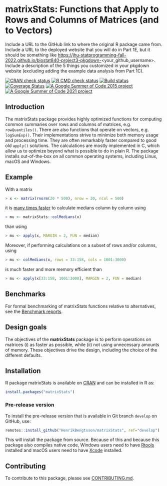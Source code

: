 # matrixStats: Functions that Apply to Rows and Columns of Matrices (and to Vectors) 


Include a URL to the GitHub link to where the original R package came from.
Include a URL to the deployed website that you will do in Part 1E, but it should be something like https://jhu-statprogramming-fall-2022.github.io/biostat840-project3-pkgdown-<your_github_username>.
Include a description of the 5 things you customized in your pkgdown website (excluding adding the example data analysis from Part 1C).



<div id="badges"><!-- pkgdown markup -->
<a href="https://CRAN.R-project.org/web/checks/check_results_matrixStats.html"><img border="0" src="https://www.r-pkg.org/badges/version/matrixStats" alt="CRAN check status"/></a> <a href="https://github.com/HenrikBengtsson/matrixStats/actions?query=workflow%3AR-CMD-check"><img border="0" src="https://github.com/HenrikBengtsson/matrixStats/actions/workflows/R-CMD-check.yaml/badge.svg?branch=develop" alt="R CMD check status"/></a>    <a href="https://ci.appveyor.com/project/HenrikBengtsson/matrixstats"><img border="0" src="https://ci.appveyor.com/api/projects/status/github/HenrikBengtsson/matrixStats?svg=true" alt="Build status"/></a> <a href="https://app.codecov.io/gh/HenrikBengtsson/matrixStats"><img border="0" src="https://codecov.io/gh/HenrikBengtsson/matrixStats/branch/develop/graph/badge.svg" alt="Coverage Status"/></a> <a href="https://github.com/rstats-gsoc/gsoc2015/wiki/table-of-proposed-coding-projects"><img border="0" src="https://img.shields.io/badge/GSoC-2015-blue" alt="A Google Summer of Code 2015 project"/></a>
<a href="https://github.com/rstats-gsoc/gsoc2021/wiki/table-of-proposed-coding-projects"><img border="0" src="https://img.shields.io/badge/GSoC-2021-blue" alt="A Google Summer of Code 2021 project"/></a>
</div>



## Introduction

The matrixStats package provides highly optimized functions for
computing common summaries over rows and columns of matrices,
e.g. `rowQuantiles()`. There are also functions that operate on
vectors, e.g. `logSumExp()`. Their implementations strive to minimize
both memory usage and processing time. They are often remarkably
faster compared to good old `apply()` solutions. The calculations are
mostly implemented in C, which allow us to optimize beyond what is
possible to do in plain R. The package installs out-of-the-box on all
common operating systems, including Linux, macOS and Windows.

## Example

With a matrix

```r
> x <- matrix(rnorm(20 * 500), nrow = 20, ncol = 500)
```

it is [many times faster] to calculate medians column by column using

```r
> mu <- matrixStats::colMedians(x)
```

than using

```r
> mu <- apply(x, MARGIN = 2, FUN = median)
```

Moreover, if performing calculations on a subset of rows and/or
columns, using

```r
> mu <- colMedians(x, rows = 33:158, cols = 1001:3000)
```

is much faster and more memory efficient than

```r
> mu <- apply(x[33:158, 1001:3000], MARGIN = 2, FUN = median)
```


## Benchmarks
For formal benchmarking of matrixStats functions relative to
alternatives, see the [Benchmark reports].


## Design goals 

The objectives of the **matrixStats** package is to perform operations
on matrices (i) as faster as possible, while (ii) not using
unnecessary amounts of memory.  These objectives drive the design,
including the choice of the different defaults.


[many times faster]: https://www.jottr.org/2015/01/matrixStats-0.13.1.html
[Benchmark reports]: https://github.com/HenrikBengtsson/matrixStats/wiki/Benchmark-reports

## Installation
R package matrixStats is available on [CRAN](https://cran.r-project.org/package=matrixStats) and can be installed in R as:
```r
install.packages("matrixStats")
```


### Pre-release version

To install the pre-release version that is available in Git branch `develop` on GitHub, use:
```r
remotes::install_github("HenrikBengtsson/matrixStats", ref="develop")
```
This will install the package from source.  Because of this and because this package also compiles native code, Windows users need to have [Rtools](https://cran.r-project.org/bin/windows/Rtools/) installed and macOS users need to have [Xcode](https://developer.apple.com/xcode/) installed.


<!-- pkgdown-drop-below -->


## Contributing

To contribute to this package, please see [CONTRIBUTING.md](CONTRIBUTING.md).

